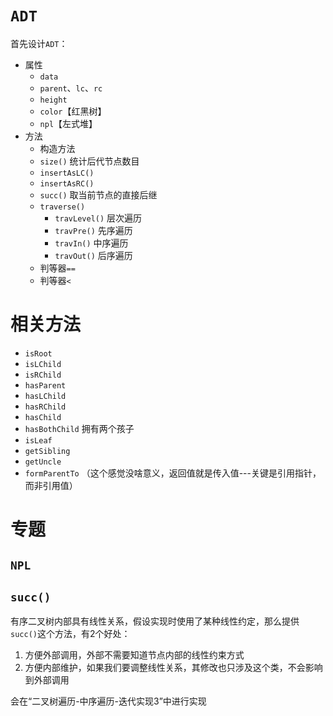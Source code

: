 
# `ADT`
首先设计`ADT`：
- 属性
  - `data`
  - `parent`、`lc`、`rc`
  - `height`
  - `color`【红黑树】
  - `npl`【左式堆】
- 方法
  - 构造方法
  - `size()` 统计后代节点数目
  - `insertAsLC()`
  - `insertAsRC()`
  - `succ()` 取当前节点的直接后继
  - `traverse()`
    - `travLevel()` 层次遍历
    - `travPre()` 先序遍历
    - `travIn()` 中序遍历
    - `travOut()` 后序遍历
  - 判等器`==`
  - 判等器`<`

# 相关方法
- `isRoot`
- `isLChild`
- `isRChild`
- `hasParent`
- `hasLChild`
- `hasRChild`
- `hasChild`
- `hasBothChild` 拥有两个孩子
- `isLeaf`
- `getSibling`
- `getUncle`
- `formParentTo` （这个感觉没啥意义，返回值就是传入值---关键是引用指针，而非引用值）

# 专题
## `NPL`

## `succ()`
有序二叉树内部具有线性关系，假设实现时使用了某种线性约定，那么提供`succ()`这个方法，有2个好处：
1. 方便外部调用，外部不需要知道节点内部的线性约束方式
2. 方便内部维护，如果我们要调整线性关系，其修改也只涉及这个类，不会影响到外部调用

会在“二叉树遍历-中序遍历-迭代实现3”中进行实现